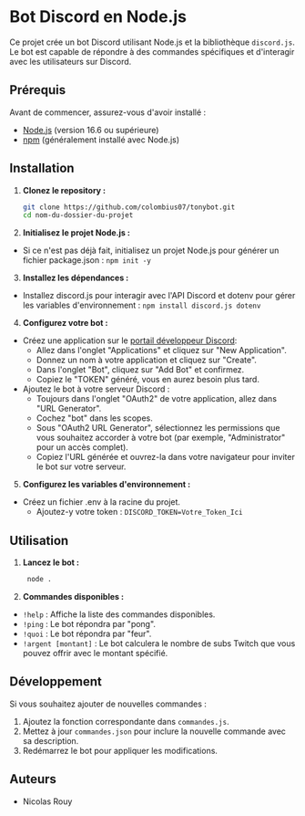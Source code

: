 # Bot Discord en Node.js

Ce projet crée un bot Discord utilisant Node.js et la bibliothèque `discord.js`. Le bot est capable de répondre à des commandes spécifiques et d'interagir avec les utilisateurs sur Discord.

## Prérequis

Avant de commencer, assurez-vous d'avoir installé :

- [Node.js](https://nodejs.org/) (version 16.6 ou supérieure)
- [npm](https://www.npmjs.com/) (généralement installé avec Node.js)

## Installation

1. **Clonez le repository :**

   ```bash
   git clone https://github.com/colombius07/tonybot.git
   cd nom-du-dossier-du-projet
   ```

2. **Initialisez le projet Node.js :**

- Si ce n'est pas déjà fait, initialisez un projet Node.js pour générer un fichier package.json :
`npm init -y`

3. **Installez les dépendances :**

- Installez discord.js pour interagir avec l'API Discord et dotenv pour gérer les variables d'environnement :
  `npm install discord.js dotenv`

4. **Configurez votre bot :**

- Créez une application sur le [portail développeur Discord](https://discord.com/developers/applications):
   - Allez dans l'onglet "Applications" et cliquez sur "New Application".
   - Donnez un nom à votre application et cliquez sur "Create".
   - Dans l'onglet "Bot", cliquez sur "Add Bot" et confirmez.
   - Copiez le "TOKEN" généré, vous en aurez besoin plus tard.
- Ajoutez le bot à votre serveur Discord :
   - Toujours dans l'onglet "OAuth2" de votre application, allez dans "URL Generator".
   - Cochez "bot" dans les scopes.
   - Sous "OAuth2 URL Generator", sélectionnez les permissions que vous souhaitez accorder à votre bot (par exemple, "Administrator" pour un accès complet).
   - Copiez l'URL générée et ouvrez-la dans votre navigateur pour inviter le bot sur votre serveur.

5. **Configurez les variables d'environnement :**

- Créez un fichier .env à la racine du projet.
   - Ajoutez-y votre token :
  `DISCORD_TOKEN=Votre_Token_Ici`
## Utilisation

1. **Lancez le bot :**
   ```bash
    node .
   ```
   
2. **Commandes disponibles :**

- `!help` : Affiche la liste des commandes disponibles.
- `!ping` : Le bot répondra par "pong".
- `!quoi` : Le bot répondra par "feur".
- `!argent [montant]` : Le bot calculera le nombre de subs Twitch que vous pouvez offrir avec le montant spécifié.

## Développement

Si vous souhaitez ajouter de nouvelles commandes :
1. Ajoutez la fonction correspondante dans `commandes.js`.
2. Mettez à jour `commandes.json` pour inclure la nouvelle commande avec sa description.
3. Redémarrez le bot pour appliquer les modifications.

## Auteurs

- Nicolas Rouy
